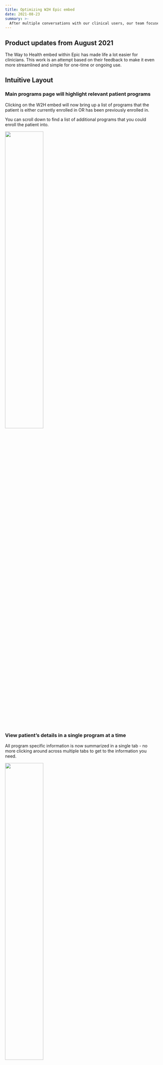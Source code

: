 ```yaml
---
title: Optimizing W2H Epic embed
date: 2021-08-23
summary: >-
  After multiple conversations with our clinical users, our team focused our efforts to redesign the Way to Health (W2H) Epic Embed. The goal was to streamline the clinician experience. The new design makes viewing a patient enrolled in a W2H program easier and optimizes the experience for the clinician. Here are some changes you can expect to see.
---
```


## Product updates from August 2021

The Way to Health embed within Epic has made life a lot easier for clinicians. This work is an attempt based on their feedback to make it even more streamlined and simple for one-time or ongoing use. 


## Intuitive Layout

### Main programs page will highlight relevant patient programs

Clicking on the W2H embed will now bring up a list of programs that the patient is either currently enrolled in OR has been previously enrolled in.

You can scroll down to find a list of additional programs that you could enroll the patient into.

<img src="/images/releasenotes/index.jpg" width="50%" />
<br/>

### View patient’s details in a single program at a time

All program specific information is now summarized in a single tab - no more clicking around across multiple tabs to get to the information you need.

<img src="/images/releasenotes/index2.jpg" width="50%" />

<img src="/images/releasenotes/index3.jpg" width="50%" />
<br/>

## Organize program sections based on relevance

Within a single program page, you’ll be able to see sections for different components of the program. We’ve created smart ordering so these sections change order depending on relevance.

For example, if your program is using an adherence snapshot to view patient data on a high-level, you’ll see that at the top of the page for quick access.

## Easier Access

### Unenroll or re-enroll a patient directly from the main programs page. 

On the main programs page, you’ll still be able to un-enroll and re-enroll patients from a program. This will be available at the top of the page so you won’t have to scroll anymore.

<img src="/images/releasenotes/index4.jpg" width="50%" />
<br/>


### Favorite programs you want to jump directly for any patient. 

If there’s a program you are managing and always want to jump to that program, hover over the row and a star icon will show up. Clicking on that icon makes that program a “Favorite” and will be bumped to the top of the list. Additionally, whenever you open the W2H Embed, you’ll jump directly to that program’s tab for every patient.

<img src="/images/releasenotes/index5.jpg" width="50%" />
<br/>

## Improved Enrollment

### Allow patient enrollment to use voice-over-internet numbers. 

During enrollment, W2H confirms in the backend the cell phone entered is a valid mobile number to ensure the patient will receive texts. We found that not all patients have a mobile number or cell phone plan and use texting apps to receive texts. To improve access, we adjusted the backend algorithm so patients with texting apps can enroll with the app number.

### Order enrollment fields based on priority. 

Now you can order the enrollment fields for a program by priority or based on what makes sense for the program.The default option was to show fields in alphabetical order which often doesn’t make sense.

For example 

1. Enroll in ERAS/P 

2. Location 

3. Enroll in Ostomy Output 

4. Surgery Date. 

This layout isn’t intuitive. Now we can make adjustments so that the order is: 

1. Location 

2. Surgery Date 

3. Enroll in ERAS/P 

4. Enroll Ostomy Output. 

If you would like to change the order of enrollment fields for your program, please contact your W2H implementation lead with the ideal order. 

<img src="/images/releasenotes/index6.jpg" width="50%" />
<br/>

## Other Changes

### Setting in W2H to automatically send patient data to flowsheets. 

Instead of having to check through patient data and push a button to send it to Epic flowsheets, we can now programmatically send the data to Penn Chart. If this setting is something you’d like to implement for your program, please contact your W2H implementation lead.

### Improved landing page for easier access. 

If you haven’t used the W2H Embed or are a first-time user,  you can now get access by simply clicking “Get Access”. 




